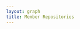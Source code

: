 ```yaml
---
layout: graph
title: Member Repositories
---
```


<svg id="members"></svg>
<svg id="pie_repos"></svg>

<script src="{{ site.baseurl }}/assets/js/extractors/member_repos.js"></script>
<script src="{{ site.baseurl }}/assets/js/extractors/pie_repos.js"></script>

<script>
$(document).ready(function(){
  draw_pie_users('#members');
  draw_pie_repos('#pie_repos');
})
</script>
